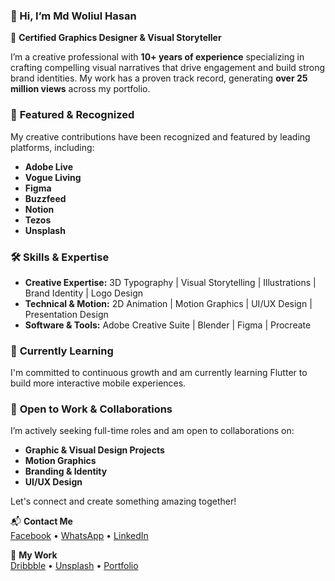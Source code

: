 ### 👋 Hi, I’m **Md Woliul Hasan**

🎨 **Certified Graphics Designer & Visual Storyteller**

I’m a creative professional with **10+ years of experience** specializing in crafting compelling visual narratives that drive engagement and build strong brand identities. My work has a proven track record, generating **over 25 million views** across my portfolio.

### 🌟 **Featured & Recognized**

My creative contributions have been recognized and featured by leading platforms, including:
- **Adobe Live**
- **Vogue Living**
- **Figma**
- **Buzzfeed**
- **Notion**
- **Tezos**
- **Unsplash**

### 🛠️ **Skills & Expertise**

- **Creative Expertise:** 3D Typography | Visual Storytelling | Illustrations | Brand Identity | Logo Design
- **Technical & Motion:** 2D Animation | Motion Graphics | UI/UX Design | Presentation Design
- **Software & Tools:** Adobe Creative Suite | Blender | Figma | Procreate

### 🌱 **Currently Learning**

I'm committed to continuous growth and am currently learning Flutter to build more interactive mobile experiences.

### 🤝 **Open to Work & Collaborations**

I’m actively seeking full-time roles and am open to collaborations on:
- **Graphic & Visual Design Projects**
- **Motion Graphics**
- **Branding & Identity**
- **UI/UX Design**

Let's connect and create something amazing together!

📬 **Contact Me**  
[Facebook](https://www.facebook.com/WoliulDesign/) • [WhatsApp](https://wa.me/8801672448002) • [LinkedIn](https://linkedin.com/in/woliul)

🔗 **My Work**  
[Dribbble](https://dribbble.com/woliul) • [Unsplash](https://unsplash.com/collections/WiMiqXF0RwQ/%2B-3d-typography) • [Portfolio](https://woliul.com)
